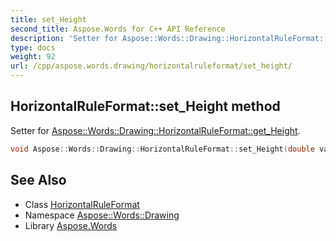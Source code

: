 ```yaml
---
title: set_Height
second_title: Aspose.Words for C++ API Reference
description: 'Setter for Aspose::Words::Drawing::HorizontalRuleFormat::get_Height.'
type: docs
weight: 92
url: /cpp/aspose.words.drawing/horizontalruleformat/set_height/
---
```

## HorizontalRuleFormat::set_Height method


Setter for [Aspose::Words::Drawing::HorizontalRuleFormat::get_Height](../get_height/).

```cpp
void Aspose::Words::Drawing::HorizontalRuleFormat::set_Height(double value)
```

## See Also

* Class [HorizontalRuleFormat](../)
* Namespace [Aspose::Words::Drawing](../../)
* Library [Aspose.Words](../../../)
